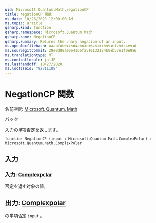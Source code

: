 ```yaml
---
uid: Microsoft.Quantum.Math.NegationCP
title: NegationCP 関数
ms.date: 10/26/2020 12:00:00 AM
ms.topic: article
qsharp.kind: function
qsharp.namespace: Microsoft.Quantum.Math
qsharp.name: NegationCP
qsharp.summary: Returns the unary negation of an input.
ms.openlocfilehash: 0aabf0b047564a663e86451515593ef25524e91d
ms.sourcegitcommit: 29e0d88a30e4166fa580132124b0eb57e1f0e986
ms.translationtype: MT
ms.contentlocale: ja-JP
ms.lasthandoff: 10/27/2020
ms.locfileid: "92711188"
---
```

# <a name="negationcp-function"></a>NegationCP 関数

名前空間: [Microsoft. Quantum. Math](xref:Microsoft.Quantum.Math)

パック [](https://nuget.org/packages/)


入力の単項否定を返します。

```qsharp
function NegationCP (input : Microsoft.Quantum.Math.ComplexPolar) : Microsoft.Quantum.Math.ComplexPolar
```


## <a name="input"></a>入力

### <a name="input--complexpolar"></a>入力: [Complexpolar](xref:Microsoft.Quantum.Math.ComplexPolar)

否定を返す対象の値。



## <a name="output--complexpolar"></a>出力: [Complexpolar](xref:Microsoft.Quantum.Math.ComplexPolar)

の単項否定 `input` 。